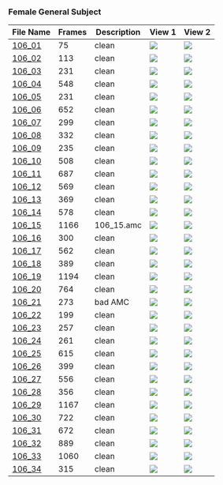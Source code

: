 ### Female General Subject
|File Name|Frames|Description|View 1|View 2|
|-|-|-|-|-|
|[106_01](https://github.com/Shriinivas/cmubvh/raw/main/Sequence-102-111/106/Data/106_01.zip)|75|clean|<img src="https://github.com/Shriinivas/cmubvhgifs/blob/main/Sequence-102-111/106/106_01_0.gif"/>|<img src="https://github.com/Shriinivas/cmubvhgifs/blob/main/Sequence-102-111/106/106_01_1.gif"/>|
|[106_02](https://github.com/Shriinivas/cmubvh/raw/main/Sequence-102-111/106/Data/106_02.zip)|113|clean|<img src="https://github.com/Shriinivas/cmubvhgifs/blob/main/Sequence-102-111/106/106_02_0.gif"/>|<img src="https://github.com/Shriinivas/cmubvhgifs/blob/main/Sequence-102-111/106/106_02_1.gif"/>|
|[106_03](https://github.com/Shriinivas/cmubvh/raw/main/Sequence-102-111/106/Data/106_03.zip)|231|clean|<img src="https://github.com/Shriinivas/cmubvhgifs/blob/main/Sequence-102-111/106/106_03_0.gif"/>|<img src="https://github.com/Shriinivas/cmubvhgifs/blob/main/Sequence-102-111/106/106_03_1.gif"/>|
|[106_04](https://github.com/Shriinivas/cmubvh/raw/main/Sequence-102-111/106/Data/106_04.zip)|548|clean|<img src="https://github.com/Shriinivas/cmubvhgifs/blob/main/Sequence-102-111/106/106_04_0.gif"/>|<img src="https://github.com/Shriinivas/cmubvhgifs/blob/main/Sequence-102-111/106/106_04_1.gif"/>|
|[106_05](https://github.com/Shriinivas/cmubvh/raw/main/Sequence-102-111/106/Data/106_05.zip)|231|clean|<img src="https://github.com/Shriinivas/cmubvhgifs/blob/main/Sequence-102-111/106/106_05_0.gif"/>|<img src="https://github.com/Shriinivas/cmubvhgifs/blob/main/Sequence-102-111/106/106_05_1.gif"/>|
|[106_06](https://github.com/Shriinivas/cmubvh/raw/main/Sequence-102-111/106/Data/106_06.zip)|652|clean|<img src="https://github.com/Shriinivas/cmubvhgifs/blob/main/Sequence-102-111/106/106_06_0.gif"/>|<img src="https://github.com/Shriinivas/cmubvhgifs/blob/main/Sequence-102-111/106/106_06_1.gif"/>|
|[106_07](https://github.com/Shriinivas/cmubvh/raw/main/Sequence-102-111/106/Data/106_07.zip)|299|clean|<img src="https://github.com/Shriinivas/cmubvhgifs/blob/main/Sequence-102-111/106/106_07_0.gif"/>|<img src="https://github.com/Shriinivas/cmubvhgifs/blob/main/Sequence-102-111/106/106_07_1.gif"/>|
|[106_08](https://github.com/Shriinivas/cmubvh/raw/main/Sequence-102-111/106/Data/106_08.zip)|332|clean|<img src="https://github.com/Shriinivas/cmubvhgifs/blob/main/Sequence-102-111/106/106_08_0.gif"/>|<img src="https://github.com/Shriinivas/cmubvhgifs/blob/main/Sequence-102-111/106/106_08_1.gif"/>|
|[106_09](https://github.com/Shriinivas/cmubvh/raw/main/Sequence-102-111/106/Data/106_09.zip)|235|clean|<img src="https://github.com/Shriinivas/cmubvhgifs/blob/main/Sequence-102-111/106/106_09_0.gif"/>|<img src="https://github.com/Shriinivas/cmubvhgifs/blob/main/Sequence-102-111/106/106_09_1.gif"/>|
|[106_10](https://github.com/Shriinivas/cmubvh/raw/main/Sequence-102-111/106/Data/106_10.zip)|508|clean|<img src="https://github.com/Shriinivas/cmubvhgifs/blob/main/Sequence-102-111/106/106_10_0.gif"/>|<img src="https://github.com/Shriinivas/cmubvhgifs/blob/main/Sequence-102-111/106/106_10_1.gif"/>|
|[106_11](https://github.com/Shriinivas/cmubvh/raw/main/Sequence-102-111/106/Data/106_11.zip)|687|clean|<img src="https://github.com/Shriinivas/cmubvhgifs/blob/main/Sequence-102-111/106/106_11_0.gif"/>|<img src="https://github.com/Shriinivas/cmubvhgifs/blob/main/Sequence-102-111/106/106_11_1.gif"/>|
|[106_12](https://github.com/Shriinivas/cmubvh/raw/main/Sequence-102-111/106/Data/106_12.zip)|569|clean|<img src="https://github.com/Shriinivas/cmubvhgifs/blob/main/Sequence-102-111/106/106_12_0.gif"/>|<img src="https://github.com/Shriinivas/cmubvhgifs/blob/main/Sequence-102-111/106/106_12_1.gif"/>|
|[106_13](https://github.com/Shriinivas/cmubvh/raw/main/Sequence-102-111/106/Data/106_13.zip)|369|clean|<img src="https://github.com/Shriinivas/cmubvhgifs/blob/main/Sequence-102-111/106/106_13_0.gif"/>|<img src="https://github.com/Shriinivas/cmubvhgifs/blob/main/Sequence-102-111/106/106_13_1.gif"/>|
|[106_14](https://github.com/Shriinivas/cmubvh/raw/main/Sequence-102-111/106/Data/106_14.zip)|578|clean|<img src="https://github.com/Shriinivas/cmubvhgifs/blob/main/Sequence-102-111/106/106_14_0.gif"/>|<img src="https://github.com/Shriinivas/cmubvhgifs/blob/main/Sequence-102-111/106/106_14_1.gif"/>|
|[106_15](https://github.com/Shriinivas/cmubvh/raw/main/Sequence-102-111/106/Data/106_15.zip)|1166|106_15.amc|<img src="https://github.com/Shriinivas/cmubvhgifs/blob/main/Sequence-102-111/106/106_15_0.gif"/>|<img src="https://github.com/Shriinivas/cmubvhgifs/blob/main/Sequence-102-111/106/106_15_1.gif"/>|
|[106_16](https://github.com/Shriinivas/cmubvh/raw/main/Sequence-102-111/106/Data/106_16.zip)|300|clean|<img src="https://github.com/Shriinivas/cmubvhgifs/blob/main/Sequence-102-111/106/106_16_0.gif"/>|<img src="https://github.com/Shriinivas/cmubvhgifs/blob/main/Sequence-102-111/106/106_16_1.gif"/>|
|[106_17](https://github.com/Shriinivas/cmubvh/raw/main/Sequence-102-111/106/Data/106_17.zip)|562|clean|<img src="https://github.com/Shriinivas/cmubvhgifs/blob/main/Sequence-102-111/106/106_17_0.gif"/>|<img src="https://github.com/Shriinivas/cmubvhgifs/blob/main/Sequence-102-111/106/106_17_1.gif"/>|
|[106_18](https://github.com/Shriinivas/cmubvh/raw/main/Sequence-102-111/106/Data/106_18.zip)|389|clean|<img src="https://github.com/Shriinivas/cmubvhgifs/blob/main/Sequence-102-111/106/106_18_0.gif"/>|<img src="https://github.com/Shriinivas/cmubvhgifs/blob/main/Sequence-102-111/106/106_18_1.gif"/>|
|[106_19](https://github.com/Shriinivas/cmubvh/raw/main/Sequence-102-111/106/Data/106_19.zip)|1194|clean|<img src="https://github.com/Shriinivas/cmubvhgifs/blob/main/Sequence-102-111/106/106_19_0.gif"/>|<img src="https://github.com/Shriinivas/cmubvhgifs/blob/main/Sequence-102-111/106/106_19_1.gif"/>|
|[106_20](https://github.com/Shriinivas/cmubvh/raw/main/Sequence-102-111/106/Data/106_20.zip)|764|clean|<img src="https://github.com/Shriinivas/cmubvhgifs/blob/main/Sequence-102-111/106/106_20_0.gif"/>|<img src="https://github.com/Shriinivas/cmubvhgifs/blob/main/Sequence-102-111/106/106_20_1.gif"/>|
|[106_21](https://github.com/Shriinivas/cmubvh/raw/main/Sequence-102-111/106/Data/106_21.zip)|273|bad AMC|<img src="https://github.com/Shriinivas/cmubvhgifs/blob/main/Sequence-102-111/106/106_21_0.gif"/>|<img src="https://github.com/Shriinivas/cmubvhgifs/blob/main/Sequence-102-111/106/106_21_1.gif"/>|
|[106_22](https://github.com/Shriinivas/cmubvh/raw/main/Sequence-102-111/106/Data/106_22.zip)|199|clean|<img src="https://github.com/Shriinivas/cmubvhgifs/blob/main/Sequence-102-111/106/106_22_0.gif"/>|<img src="https://github.com/Shriinivas/cmubvhgifs/blob/main/Sequence-102-111/106/106_22_1.gif"/>|
|[106_23](https://github.com/Shriinivas/cmubvh/raw/main/Sequence-102-111/106/Data/106_23.zip)|257|clean|<img src="https://github.com/Shriinivas/cmubvhgifs/blob/main/Sequence-102-111/106/106_23_0.gif"/>|<img src="https://github.com/Shriinivas/cmubvhgifs/blob/main/Sequence-102-111/106/106_23_1.gif"/>|
|[106_24](https://github.com/Shriinivas/cmubvh/raw/main/Sequence-102-111/106/Data/106_24.zip)|261|clean|<img src="https://github.com/Shriinivas/cmubvhgifs/blob/main/Sequence-102-111/106/106_24_0.gif"/>|<img src="https://github.com/Shriinivas/cmubvhgifs/blob/main/Sequence-102-111/106/106_24_1.gif"/>|
|[106_25](https://github.com/Shriinivas/cmubvh/raw/main/Sequence-102-111/106/Data/106_25.zip)|615|clean|<img src="https://github.com/Shriinivas/cmubvhgifs/blob/main/Sequence-102-111/106/106_25_0.gif"/>|<img src="https://github.com/Shriinivas/cmubvhgifs/blob/main/Sequence-102-111/106/106_25_1.gif"/>|
|[106_26](https://github.com/Shriinivas/cmubvh/raw/main/Sequence-102-111/106/Data/106_26.zip)|399|clean|<img src="https://github.com/Shriinivas/cmubvhgifs/blob/main/Sequence-102-111/106/106_26_0.gif"/>|<img src="https://github.com/Shriinivas/cmubvhgifs/blob/main/Sequence-102-111/106/106_26_1.gif"/>|
|[106_27](https://github.com/Shriinivas/cmubvh/raw/main/Sequence-102-111/106/Data/106_27.zip)|556|clean|<img src="https://github.com/Shriinivas/cmubvhgifs/blob/main/Sequence-102-111/106/106_27_0.gif"/>|<img src="https://github.com/Shriinivas/cmubvhgifs/blob/main/Sequence-102-111/106/106_27_1.gif"/>|
|[106_28](https://github.com/Shriinivas/cmubvh/raw/main/Sequence-102-111/106/Data/106_28.zip)|356|clean|<img src="https://github.com/Shriinivas/cmubvhgifs/blob/main/Sequence-102-111/106/106_28_0.gif"/>|<img src="https://github.com/Shriinivas/cmubvhgifs/blob/main/Sequence-102-111/106/106_28_1.gif"/>|
|[106_29](https://github.com/Shriinivas/cmubvh/raw/main/Sequence-102-111/106/Data/106_29.zip)|1167|clean|<img src="https://github.com/Shriinivas/cmubvhgifs/blob/main/Sequence-102-111/106/106_29_0.gif"/>|<img src="https://github.com/Shriinivas/cmubvhgifs/blob/main/Sequence-102-111/106/106_29_1.gif"/>|
|[106_30](https://github.com/Shriinivas/cmubvh/raw/main/Sequence-102-111/106/Data/106_30.zip)|722|clean|<img src="https://github.com/Shriinivas/cmubvhgifs/blob/main/Sequence-102-111/106/106_30_0.gif"/>|<img src="https://github.com/Shriinivas/cmubvhgifs/blob/main/Sequence-102-111/106/106_30_1.gif"/>|
|[106_31](https://github.com/Shriinivas/cmubvh/raw/main/Sequence-102-111/106/Data/106_31.zip)|672|clean|<img src="https://github.com/Shriinivas/cmubvhgifs/blob/main/Sequence-102-111/106/106_31_0.gif"/>|<img src="https://github.com/Shriinivas/cmubvhgifs/blob/main/Sequence-102-111/106/106_31_1.gif"/>|
|[106_32](https://github.com/Shriinivas/cmubvh/raw/main/Sequence-102-111/106/Data/106_32.zip)|889|clean|<img src="https://github.com/Shriinivas/cmubvhgifs/blob/main/Sequence-102-111/106/106_32_0.gif"/>|<img src="https://github.com/Shriinivas/cmubvhgifs/blob/main/Sequence-102-111/106/106_32_1.gif"/>|
|[106_33](https://github.com/Shriinivas/cmubvh/raw/main/Sequence-102-111/106/Data/106_33.zip)|1060|clean|<img src="https://github.com/Shriinivas/cmubvhgifs/blob/main/Sequence-102-111/106/106_33_0.gif"/>|<img src="https://github.com/Shriinivas/cmubvhgifs/blob/main/Sequence-102-111/106/106_33_1.gif"/>|
|[106_34](https://github.com/Shriinivas/cmubvh/raw/main/Sequence-102-111/106/Data/106_34.zip)|315|clean|<img src="https://github.com/Shriinivas/cmubvhgifs/blob/main/Sequence-102-111/106/106_34_0.gif"/>|<img src="https://github.com/Shriinivas/cmubvhgifs/blob/main/Sequence-102-111/106/106_34_1.gif"/>|
